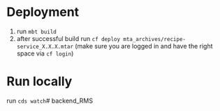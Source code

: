 # Deployment
1. run ```mbt build```
2. after successful build run ```cf deploy mta_archives/recipe-service_X.X.X.mtar``` (make sure you are logged in and have the right space via `cf login`)

# Run locally
run ```cds watch```#   b a c k e n d _ R M S  
 